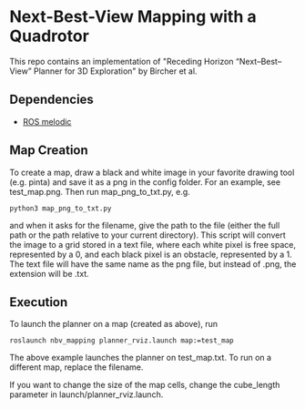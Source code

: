 # Next-Best-View Mapping with a Quadrotor

This repo contains an implementation of "Receding Horizon “Next–Best–View” Planner for 3D Exploration" by Bircher et al.

## Dependencies

-   [ROS melodic](https://www.ros.org/)

## Map Creation
To create a map, draw a black and white image in your favorite drawing tool (e.g. pinta) and save it as a png in the config folder. For an example, see test_map.png. Then run map_png_to_txt.py, e.g.
```
python3 map_png_to_txt.py
```
and when it asks for the filename, give the path to the file (either the full path or the path relative to your current directory). This script will convert the image to a grid stored in a text file, where each white pixel is free space, represented by a 0, and each black pixel is an obstacle, represented by a 1. The text file will have the same name as the png file, but instead of .png, the extension will be .txt.
    
## Execution
To launch the planner on a map (created as above), run
```
roslaunch nbv_mapping planner_rviz.launch map:=test_map
```
The above example launches the planner on test_map.txt. To run on a different map, replace the filename.

If you want to change the size of the map cells, change the cube_length parameter in launch/planner_rviz.launch.
